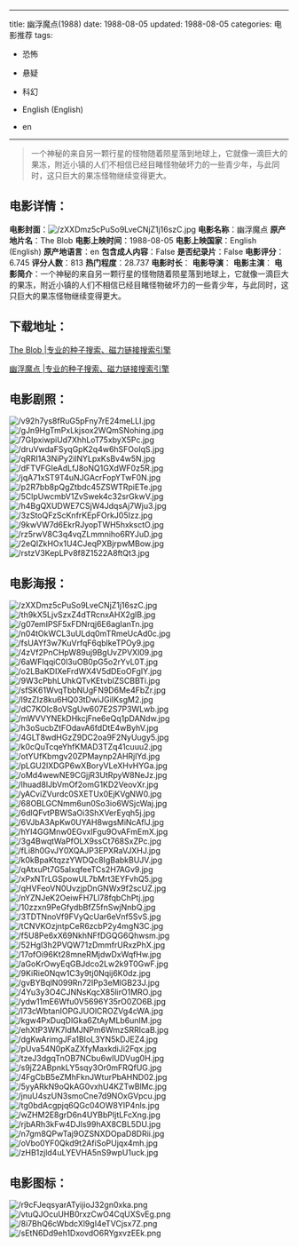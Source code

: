 
---
title: 幽浮魔点(1988)
date: 1988-08-05
updated: 1988-08-05
categories: 电影推荐
tags:
- 恐怖
- 悬疑
- 科幻

- English (English)
- en
---


> 一个神秘的来自另一颗行星的怪物随着陨星落到地球上，它就像一滴巨大的果冻，附近小镇的人们不相信已经目睹怪物破坏力的一些青少年，与此同时，这只巨大的果冻怪物继续变得更大。

## **电影详情**：

**电影封面**：<img src="https://image.tmdb.org/t/p/w200/zXXDmz5cPuSo9LveCNjZ1j16szC.jpg" alt="/zXXDmz5cPuSo9LveCNjZ1j16szC.jpg" title="/zXXDmz5cPuSo9LveCNjZ1j16szC.jpg">
**电影名称**：幽浮魔点
**原产地片名**：The Blob
**电影上映时间**：1988-08-05
**电影上映国家**：English (English)
**原产地语言**：en
**包含成人内容**：False
**是否纪录片**：False
**电影评分**：6.745
**评分人数**：813
**热门程度**：28.737
**电影时长**：
**电影导演**：
**电影主演**：
**电影简介**：一个神秘的来自另一颗行星的怪物随着陨星落到地球上，它就像一滴巨大的果冻，附近小镇的人们不相信已经目睹怪物破坏力的一些青少年，与此同时，这只巨大的果冻怪物继续变得更大。

## **下载地址**：
[The Blob |专业的种子搜索、磁力链接搜索引擎](https://movie.amd794.com:2083/?search=The%20Blob&ordering=&mode=match_phrase&page_size=10&page=1)

[幽浮魔点 |专业的种子搜索、磁力链接搜索引擎](https://movie.amd794.com:2083/?search=%E5%B9%BD%E6%B5%AE%E9%AD%94%E7%82%B9&ordering=&mode=match_phrase&page_size=10&page=1)
 

## **电影剧照**：
<img src="https://image.tmdb.org/t/p/original/v92h7ys8fRuG5pFny7rE24meLLI.jpg" alt="/v92h7ys8fRuG5pFny7rE24meLLI.jpg" title="/v92h7ys8fRuG5pFny7rE24meLLI.jpg"><img src="https://image.tmdb.org/t/p/original/gJn9HgTmPxLkjsox2WQmSNohing.jpg" alt="/gJn9HgTmPxLkjsox2WQmSNohing.jpg" title="/gJn9HgTmPxLkjsox2WQmSNohing.jpg"><img src="https://image.tmdb.org/t/p/original/7GIpxiwpiUd7XhhLoT75xbyX5Pc.jpg" alt="/7GIpxiwpiUd7XhhLoT75xbyX5Pc.jpg" title="/7GIpxiwpiUd7XhhLoT75xbyX5Pc.jpg"><img src="https://image.tmdb.org/t/p/original/druVwdaFSyqGpK2q4w6hSFOoIqS.jpg" alt="/druVwdaFSyqGpK2q4w6hSFOoIqS.jpg" title="/druVwdaFSyqGpK2q4w6hSFOoIqS.jpg"><img src="https://image.tmdb.org/t/p/original/qRRI1A3NiPy2ilNYLpxKsBv4w5N.jpg" alt="/qRRI1A3NiPy2ilNYLpxKsBv4w5N.jpg" title="/qRRI1A3NiPy2ilNYLpxKsBv4w5N.jpg"><img src="https://image.tmdb.org/t/p/original/dFTVFGIeAdLfJ8oNQ1GXdWF0z5R.jpg" alt="/dFTVFGIeAdLfJ8oNQ1GXdWF0z5R.jpg" title="/dFTVFGIeAdLfJ8oNQ1GXdWF0z5R.jpg"><img src="https://image.tmdb.org/t/p/original/jqA71xST9T4uNJGAcrFopYTwF0N.jpg" alt="/jqA71xST9T4uNJGAcrFopYTwF0N.jpg" title="/jqA71xST9T4uNJGAcrFopYTwF0N.jpg"><img src="https://image.tmdb.org/t/p/original/p2R7bb8pQgZtbdc45ZSWTRpiETe.jpg" alt="/p2R7bb8pQgZtbdc45ZSWTRpiETe.jpg" title="/p2R7bb8pQgZtbdc45ZSWTRpiETe.jpg"><img src="https://image.tmdb.org/t/p/original/5ClpUwcmbV1ZvSwek4c32srGkwV.jpg" alt="/5ClpUwcmbV1ZvSwek4c32srGkwV.jpg" title="/5ClpUwcmbV1ZvSwek4c32srGkwV.jpg"><img src="https://image.tmdb.org/t/p/original/h4BgQXUDWE7CSjW4JdqsAj7Wju3.jpg" alt="/h4BgQXUDWE7CSjW4JdqsAj7Wju3.jpg" title="/h4BgQXUDWE7CSjW4JdqsAj7Wju3.jpg"><img src="https://image.tmdb.org/t/p/original/3zStoQFzScKnfrKEpFOrkJ05Izz.jpg" alt="/3zStoQFzScKnfrKEpFOrkJ05Izz.jpg" title="/3zStoQFzScKnfrKEpFOrkJ05Izz.jpg"><img src="https://image.tmdb.org/t/p/original/9kwVW7d6EkrRJyopTWH5hxksctO.jpg" alt="/9kwVW7d6EkrRJyopTWH5hxksctO.jpg" title="/9kwVW7d6EkrRJyopTWH5hxksctO.jpg"><img src="https://image.tmdb.org/t/p/original/rz5rwV8C3q4vqZLmmniho6RYJuD.jpg" alt="/rz5rwV8C3q4vqZLmmniho6RYJuD.jpg" title="/rz5rwV8C3q4vqZLmmniho6RYJuD.jpg"><img src="https://image.tmdb.org/t/p/original/2eQIZkHOx1U4CJeqPXBjrpwMBow.jpg" alt="/2eQIZkHOx1U4CJeqPXBjrpwMBow.jpg" title="/2eQIZkHOx1U4CJeqPXBjrpwMBow.jpg"><img src="https://image.tmdb.org/t/p/original/rstzV3KepLPv8f8Z1522A8ftQt3.jpg" alt="/rstzV3KepLPv8f8Z1522A8ftQt3.jpg" title="/rstzV3KepLPv8f8Z1522A8ftQt3.jpg">

## **电影海报**：
<img src="https://image.tmdb.org/t/p/original/zXXDmz5cPuSo9LveCNjZ1j16szC.jpg" alt="/zXXDmz5cPuSo9LveCNjZ1j16szC.jpg" title="/zXXDmz5cPuSo9LveCNjZ1j16szC.jpg"><img src="https://image.tmdb.org/t/p/original/th9kX5LjvSzxZ4dTRcnxAHX2glB.jpg" alt="/th9kX5LjvSzxZ4dTRcnxAHX2glB.jpg" title="/th9kX5LjvSzxZ4dTRcnxAHX2glB.jpg"><img src="https://image.tmdb.org/t/p/original/g07emIPSF5xFDNrqj6E6agIanTn.jpg" alt="/g07emIPSF5xFDNrqj6E6agIanTn.jpg" title="/g07emIPSF5xFDNrqj6E6agIanTn.jpg"><img src="https://image.tmdb.org/t/p/original/n04tOkWCL3uULdq0mTRmeUcAd0c.jpg" alt="/n04tOkWCL3uULdq0mTRmeUcAd0c.jpg" title="/n04tOkWCL3uULdq0mTRmeUcAd0c.jpg"><img src="https://image.tmdb.org/t/p/original/fsUAYf3w7KuVrfqF6qblkeTPOy9.jpg" alt="/fsUAYf3w7KuVrfqF6qblkeTPOy9.jpg" title="/fsUAYf3w7KuVrfqF6qblkeTPOy9.jpg"><img src="https://image.tmdb.org/t/p/original/4zVf2PnCHpW89uj9BgUvZPVXl09.jpg" alt="/4zVf2PnCHpW89uj9BgUvZPVXl09.jpg" title="/4zVf2PnCHpW89uj9BgUvZPVXl09.jpg"><img src="https://image.tmdb.org/t/p/original/6aWFlqqiC0l3uOB0pG5o2rYvL0T.jpg" alt="/6aWFlqqiC0l3uOB0pG5o2rYvL0T.jpg" title="/6aWFlqqiC0l3uOB0pG5o2rYvL0T.jpg"><img src="https://image.tmdb.org/t/p/original/o2LBaKDIXeFrdWX4V5dDEoOFgIY.jpg" alt="/o2LBaKDIXeFrdWX4V5dDEoOFgIY.jpg" title="/o2LBaKDIXeFrdWX4V5dDEoOFgIY.jpg"><img src="https://image.tmdb.org/t/p/original/9W3cPbhLUhkQTvKEtvblZSCBBTi.jpg" alt="/9W3cPbhLUhkQTvKEtvblZSCBBTi.jpg" title="/9W3cPbhLUhkQTvKEtvblZSCBBTi.jpg"><img src="https://image.tmdb.org/t/p/original/sfSK61WvqTbbNUgFN9D6Me4FbZr.jpg" alt="/sfSK61WvqTbbNUgFN9D6Me4FbZr.jpg" title="/sfSK61WvqTbbNUgFN9D6Me4FbZr.jpg"><img src="https://image.tmdb.org/t/p/original/l9zZIz8ku6HQ03tDwiJGiIKsgM2.jpg" alt="/l9zZIz8ku6HQ03tDwiJGiIKsgM2.jpg" title="/l9zZIz8ku6HQ03tDwiJGiIKsgM2.jpg"><img src="https://image.tmdb.org/t/p/original/dC7KOlc8oVSgUw607E2S7P3WLwb.jpg" alt="/dC7KOlc8oVSgUw607E2S7P3WLwb.jpg" title="/dC7KOlc8oVSgUw607E2S7P3WLwb.jpg"><img src="https://image.tmdb.org/t/p/original/mWVVYNEkDHkcjFne6eQq1pDANdw.jpg" alt="/mWVVYNEkDHkcjFne6eQq1pDANdw.jpg" title="/mWVVYNEkDHkcjFne6eQq1pDANdw.jpg"><img src="https://image.tmdb.org/t/p/original/h3oSucbZtFOdavA6fdDtE4wByhV.jpg" alt="/h3oSucbZtFOdavA6fdDtE4wByhV.jpg" title="/h3oSucbZtFOdavA6fdDtE4wByhV.jpg"><img src="https://image.tmdb.org/t/p/original/4GLT8wdHGzZ9DC2oa9F2NyUugy5.jpg" alt="/4GLT8wdHGzZ9DC2oa9F2NyUugy5.jpg" title="/4GLT8wdHGzZ9DC2oa9F2NyUugy5.jpg"><img src="https://image.tmdb.org/t/p/original/k0cQuTcqeYhfKMAD3TZq41cuuu2.jpg" alt="/k0cQuTcqeYhfKMAD3TZq41cuuu2.jpg" title="/k0cQuTcqeYhfKMAD3TZq41cuuu2.jpg"><img src="https://image.tmdb.org/t/p/original/otYUfKbmgv20ZPMaynp2AHRjlYd.jpg" alt="/otYUfKbmgv20ZPMaynp2AHRjlYd.jpg" title="/otYUfKbmgv20ZPMaynp2AHRjlYd.jpg"><img src="https://image.tmdb.org/t/p/original/pLGU2lXDGP6wXBoryVLeXHvHYGa.jpg" alt="/pLGU2lXDGP6wXBoryVLeXHvHYGa.jpg" title="/pLGU2lXDGP6wXBoryVLeXHvHYGa.jpg"><img src="https://image.tmdb.org/t/p/original/oMd4wewNE9CGjjR3UtRpyW8NeJz.jpg" alt="/oMd4wewNE9CGjjR3UtRpyW8NeJz.jpg" title="/oMd4wewNE9CGjjR3UtRpyW8NeJz.jpg"><img src="https://image.tmdb.org/t/p/original/lhuad8IJbVmOf2omG1KD2VeovXr.jpg" alt="/lhuad8IJbVmOf2omG1KD2VeovXr.jpg" title="/lhuad8IJbVmOf2omG1KD2VeovXr.jpg"><img src="https://image.tmdb.org/t/p/original/yACviZVurdc0SXETUx0EjKVgNW0.jpg" alt="/yACviZVurdc0SXETUx0EjKVgNW0.jpg" title="/yACviZVurdc0SXETUx0EjKVgNW0.jpg"><img src="https://image.tmdb.org/t/p/original/68OBLGCNmm6un0So3io6WSjcWaj.jpg" alt="/68OBLGCNmm6un0So3io6WSjcWaj.jpg" title="/68OBLGCNmm6un0So3io6WSjcWaj.jpg"><img src="https://image.tmdb.org/t/p/original/6dlQFvtPBWSaOi3ShXVerEyqh5j.jpg" alt="/6dlQFvtPBWSaOi3ShXVerEyqh5j.jpg" title="/6dlQFvtPBWSaOi3ShXVerEyqh5j.jpg"><img src="https://image.tmdb.org/t/p/original/6VJbA3ApKw0UYAH8wgsMiNcAflJ.jpg" alt="/6VJbA3ApKw0UYAH8wgsMiNcAflJ.jpg" title="/6VJbA3ApKw0UYAH8wgsMiNcAflJ.jpg"><img src="https://image.tmdb.org/t/p/original/hYI4GGMnw0EGvxlFgu9OvAFmEmX.jpg" alt="/hYI4GGMnw0EGvxlFgu9OvAFmEmX.jpg" title="/hYI4GGMnw0EGvxlFgu9OvAFmEmX.jpg"><img src="https://image.tmdb.org/t/p/original/3g4BwqtWaPfOLX9ssCt768SxZPc.jpg" alt="/3g4BwqtWaPfOLX9ssCt768SxZPc.jpg" title="/3g4BwqtWaPfOLX9ssCt768SxZPc.jpg"><img src="https://image.tmdb.org/t/p/original/fLi8h0GvJY0XQAJP3EPXRaVJXHJ.jpg" alt="/fLi8h0GvJY0XQAJP3EPXRaVJXHJ.jpg" title="/fLi8h0GvJY0XQAJP3EPXRaVJXHJ.jpg"><img src="https://image.tmdb.org/t/p/original/k0kBpaKtqzzYWDQc8IgBabkBUJV.jpg" alt="/k0kBpaKtqzzYWDQc8IgBabkBUJV.jpg" title="/k0kBpaKtqzzYWDQc8IgBabkBUJV.jpg"><img src="https://image.tmdb.org/t/p/original/qAtxuPt7G5aIxqfeeTCs2H7AGv9.jpg" alt="/qAtxuPt7G5aIxqfeeTCs2H7AGv9.jpg" title="/qAtxuPt7G5aIxqfeeTCs2H7AGv9.jpg"><img src="https://image.tmdb.org/t/p/original/xPxNTrLGSpowUL7bMrt3EYFvhQ5.jpg" alt="/xPxNTrLGSpowUL7bMrt3EYFvhQ5.jpg" title="/xPxNTrLGSpowUL7bMrt3EYFvhQ5.jpg"><img src="https://image.tmdb.org/t/p/original/qHVFeoVN0UvzjpDnGNWx9f2scUZ.jpg" alt="/qHVFeoVN0UvzjpDnGNWx9f2scUZ.jpg" title="/qHVFeoVN0UvzjpDnGNWx9f2scUZ.jpg"><img src="https://image.tmdb.org/t/p/original/nYZNJeK2OeiwFH7Ll78fqbChPtj.jpg" alt="/nYZNJeK2OeiwFH7Ll78fqbChPtj.jpg" title="/nYZNJeK2OeiwFH7Ll78fqbChPtj.jpg"><img src="https://image.tmdb.org/t/p/original/10zzxn9PeGfydbBfZ5fnSwjNnbQ.jpg" alt="/10zzxn9PeGfydbBfZ5fnSwjNnbQ.jpg" title="/10zzxn9PeGfydbBfZ5fnSwjNnbQ.jpg"><img src="https://image.tmdb.org/t/p/original/3TDTNnoVf9FVyQcUar6eVnf5SvS.jpg" alt="/3TDTNnoVf9FVyQcUar6eVnf5SvS.jpg" title="/3TDTNnoVf9FVyQcUar6eVnf5SvS.jpg"><img src="https://image.tmdb.org/t/p/original/tCNVKOzjntpCeR6zcbP2y4mgN3C.jpg" alt="/tCNVKOzjntpCeR6zcbP2y4mgN3C.jpg" title="/tCNVKOzjntpCeR6zcbP2y4mgN3C.jpg"><img src="https://image.tmdb.org/t/p/original/f5U8Pe6xX69NkhNFfDGQG6Qhwsm.jpg" alt="/f5U8Pe6xX69NkhNFfDGQG6Qhwsm.jpg" title="/f5U8Pe6xX69NkhNFfDGQG6Qhwsm.jpg"><img src="https://image.tmdb.org/t/p/original/52Hgl3h2PVQW71zDmmfrURxzPhX.jpg" alt="/52Hgl3h2PVQW71zDmmfrURxzPhX.jpg" title="/52Hgl3h2PVQW71zDmmfrURxzPhX.jpg"><img src="https://image.tmdb.org/t/p/original/17ofOi96Kt28mneRMjdwDxWqfHw.jpg" alt="/17ofOi96Kt28mneRMjdwDxWqfHw.jpg" title="/17ofOi96Kt28mneRMjdwDxWqfHw.jpg"><img src="https://image.tmdb.org/t/p/original/aGoKrOwyEqGBJdco2Lw2k9T0GwF.jpg" alt="/aGoKrOwyEqGBJdco2Lw2k9T0GwF.jpg" title="/aGoKrOwyEqGBJdco2Lw2k9T0GwF.jpg"><img src="https://image.tmdb.org/t/p/original/9KiRie0Nqw1C3y9tj0Nqij6K0dz.jpg" alt="/9KiRie0Nqw1C3y9tj0Nqij6K0dz.jpg" title="/9KiRie0Nqw1C3y9tj0Nqij6K0dz.jpg"><img src="https://image.tmdb.org/t/p/original/gvBYBqlN099Rn72IPp3eMlGB23J.jpg" alt="/gvBYBqlN099Rn72IPp3eMlGB23J.jpg" title="/gvBYBqlN099Rn72IPp3eMlGB23J.jpg"><img src="https://image.tmdb.org/t/p/original/4Yu3y3O4CJNNsKqcX85lirO1MRO.jpg" alt="/4Yu3y3O4CJNNsKqcX85lirO1MRO.jpg" title="/4Yu3y3O4CJNNsKqcX85lirO1MRO.jpg"><img src="https://image.tmdb.org/t/p/original/ydw11mE6Wfu0V5696Y35rO0ZO6B.jpg" alt="/ydw11mE6Wfu0V5696Y35rO0ZO6B.jpg" title="/ydw11mE6Wfu0V5696Y35rO0ZO6B.jpg"><img src="https://image.tmdb.org/t/p/original/l73cWbtanIOPGJUOlCROZVg4cWA.jpg" alt="/l73cWbtanIOPGJUOlCROZVg4cWA.jpg" title="/l73cWbtanIOPGJUOlCROZVg4cWA.jpg"><img src="https://image.tmdb.org/t/p/original/kgw4PxDuqDlGka6ZtAyMLb6unIM.jpg" alt="/kgw4PxDuqDlGka6ZtAyMLb6unIM.jpg" title="/kgw4PxDuqDlGka6ZtAyMLb6unIM.jpg"><img src="https://image.tmdb.org/t/p/original/ehXtP3WK7IdMJNPm6WmzSRRlcaB.jpg" alt="/ehXtP3WK7IdMJNPm6WmzSRRlcaB.jpg" title="/ehXtP3WK7IdMJNPm6WmzSRRlcaB.jpg"><img src="https://image.tmdb.org/t/p/original/dgKwArimgJFa1BIoL3YN5kDJEZ4.jpg" alt="/dgKwArimgJFa1BIoL3YN5kDJEZ4.jpg" title="/dgKwArimgJFa1BIoL3YN5kDJEZ4.jpg"><img src="https://image.tmdb.org/t/p/original/pUva54N0pKaZXfyMaxkdiJi2Fqx.jpg" alt="/pUva54N0pKaZXfyMaxkdiJi2Fqx.jpg" title="/pUva54N0pKaZXfyMaxkdiJi2Fqx.jpg"><img src="https://image.tmdb.org/t/p/original/tzeJ3dgqTnOB7NCbu6wIUDVug0H.jpg" alt="/tzeJ3dgqTnOB7NCbu6wIUDVug0H.jpg" title="/tzeJ3dgqTnOB7NCbu6wIUDVug0H.jpg"><img src="https://image.tmdb.org/t/p/original/s9jZ2ABpnkLY5sqy3Or0mFRQfUG.jpg" alt="/s9jZ2ABpnkLY5sqy3Or0mFRQfUG.jpg" title="/s9jZ2ABpnkLY5sqy3Or0mFRQfUG.jpg"><img src="https://image.tmdb.org/t/p/original/4FgCbB5eZMhFknJWturPbAHND02.jpg" alt="/4FgCbB5eZMhFknJWturPbAHND02.jpg" title="/4FgCbB5eZMhFknJWturPbAHND02.jpg"><img src="https://image.tmdb.org/t/p/original/5yyARkN9oQkAG0vxhU4KZTwBlMc.jpg" alt="/5yyARkN9oQkAG0vxhU4KZTwBlMc.jpg" title="/5yyARkN9oQkAG0vxhU4KZTwBlMc.jpg"><img src="https://image.tmdb.org/t/p/original/jnuU4szUN3smoCne7d9NOxGVpcu.jpg" alt="/jnuU4szUN3smoCne7d9NOxGVpcu.jpg" title="/jnuU4szUN3smoCne7d9NOxGVpcu.jpg"><img src="https://image.tmdb.org/t/p/original/tg0bdAcgpjq6QGc04OW8YIP4nls.jpg" alt="/tg0bdAcgpjq6QGc04OW8YIP4nls.jpg" title="/tg0bdAcgpjq6QGc04OW8YIP4nls.jpg"><img src="https://image.tmdb.org/t/p/original/wZHM2E8grD6n4UYBbPIjtLFcXng.jpg" alt="/wZHM2E8grD6n4UYBbPIjtLFcXng.jpg" title="/wZHM2E8grD6n4UYBbPIjtLFcXng.jpg"><img src="https://image.tmdb.org/t/p/original/rjbARh3kFw4DJIs99hAX8CBL5DU.jpg" alt="/rjbARh3kFw4DJIs99hAX8CBL5DU.jpg" title="/rjbARh3kFw4DJIs99hAX8CBL5DU.jpg"><img src="https://image.tmdb.org/t/p/original/n7gm8QPwTaj9OZSNXDOpaD8DRii.jpg" alt="/n7gm8QPwTaj9OZSNXDOpaD8DRii.jpg" title="/n7gm8QPwTaj9OZSNXDOpaD8DRii.jpg"><img src="https://image.tmdb.org/t/p/original/oVbo0YF0Qkd9t2AfiSoPUjqx4mh.jpg" alt="/oVbo0YF0Qkd9t2AfiSoPUjqx4mh.jpg" title="/oVbo0YF0Qkd9t2AfiSoPUjqx4mh.jpg"><img src="https://image.tmdb.org/t/p/original/zHB1zjld4uLYEVHA5nS9wpU1uck.jpg" alt="/zHB1zjld4uLYEVHA5nS9wpU1uck.jpg" title="/zHB1zjld4uLYEVHA5nS9wpU1uck.jpg">

## **电影图标**：
<img src="https://image.tmdb.org/t/p/original/r9cFJeqsyarATyijioJ32gn0xka.png" alt="/r9cFJeqsyarATyijioJ32gn0xka.png" title="/r9cFJeqsyarATyijioJ32gn0xka.png"><img src="https://image.tmdb.org/t/p/original/vtuQJOcuUHB0rxzCwO4CqUXSvEg.png" alt="/vtuQJOcuUHB0rxzCwO4CqUXSvEg.png" title="/vtuQJOcuUHB0rxzCwO4CqUXSvEg.png"><img src="https://image.tmdb.org/t/p/original/8i7BhQ6cWbdcXl9gI4eTVCjsx7Z.png" alt="/8i7BhQ6cWbdcXl9gI4eTVCjsx7Z.png" title="/8i7BhQ6cWbdcXl9gI4eTVCjsx7Z.png"><img src="https://image.tmdb.org/t/p/original/sEtN6Dd9eh1DxovdO6RYgxvzEEk.png" alt="/sEtN6Dd9eh1DxovdO6RYgxvzEEk.png" title="/sEtN6Dd9eh1DxovdO6RYgxvzEEk.png">
